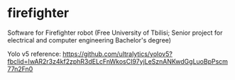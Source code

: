 # firefighter
Software for Firefighter robot (Free University of Tbilisi; Senior project for electrical and computer engineering Bachelor's degree)


Yolo v5 reference:
https://github.com/ultralytics/yolov5?fbclid=IwAR2r3z4kf2zphR3dELcFnWkosCI97yjLeSznANKwdGgLuoBpPscm77n2Fn0
